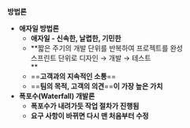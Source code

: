 **방법론**

- **애자일 방법론**
    - **애자일 - 신속한, 날렵한, 기민한**
    - **짧은 주기의 개발 단위를 반복하여 프로젝트를 완성  
        스프린트 단위로 디자인 → 개발 → 테스트  
        **
    - ==**고객과의 지속적인 소통**==
    - ==**팀의 목적, 고객의 의견**==**이 가장 높은 가치**
- **폭포수(Waterfall) 개발론**
    - **폭포수가 내려가듯 작업 절차가 진행됨**
    - **요구 사항이 바뀌면 다시 맨 처음부터 수정**